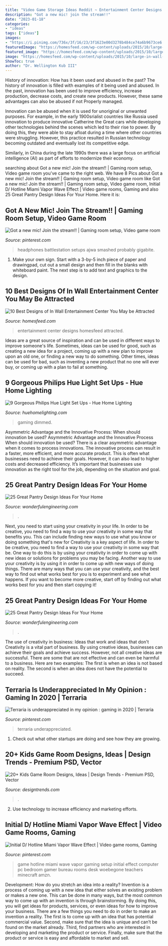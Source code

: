 ```yaml
---
title: "Video Game Storage Ideas Reddit ~ Entertainment Center Designs Homesfeed Attracted"
description: "Got a new mic! join the stream!!"
date: "2023-01-18"
categories:
- "ideas"
tags: ["ideas"]
images:
- "https://i.pinimg.com/736x/3f/16/23/3f1623e00d3278b484ce74a6b9673ce6.jpg"
featuredImage: "https://homesfeed.com/wp-content/uploads/2015/10/large-in-wall-entertainment-center-in-dark-finishing-with-a-lot-of-media-and-object-storage-plus-wooden-floor.jpg"
featured_image: "https://homesfeed.com/wp-content/uploads/2015/10/large-in-wall-entertainment-center-in-dark-finishing-with-a-lot-of-media-and-object-storage-plus-wooden-floor.jpg"
image: "https://homesfeed.com/wp-content/uploads/2015/10/large-in-wall-entertainment-center-in-dark-finishing-with-a-lot-of-media-and-object-storage-plus-wooden-floor.jpg"
ShowToc: true
author: "Dr. Wellington Kub III"
---
```



History of innovation: How has it been used and abused in the past?
The history of innovation is filled with examples of it being used and abused. In the past, innovation has been used to improve efficiency, increase production, decrease costs, and create new products. However, these same advantages can also be abused if not Properly managed.

Innovation can be abused when it is used for unoriginal or unwanted purposes. For example, in the early 1900srialist countries like Russia used innovation to produce innovative Catherine the Great cars while developing other technologies behind the scenes which led to their rise to power. By doing this, they were able to stay afloat during a time where other countries were struggling. However, this practice resulted in Russian technology becoming outdated and eventually lost its competitive edge. 

Similarly, in China during the late 1990s there was a large focus on artificial intelligence (AI) as part of efforts to modernize their economy.

	

		
searching about Got a new mic! Join the stream!! | Gaming room setup, Video game room you've came to the right web. We have 8 Pics about Got a new mic! Join the stream!! | Gaming room setup, Video game room like Got a new mic! Join the stream!! | Gaming room setup, Video game room, Initial D/ Hotline Miami Vapor Wave Effect | Video game rooms, Gaming and also 25 Great Pantry Design Ideas For Your Home. Here it is:
		
    
## Got A New Mic! Join The Stream!! | Gaming Room Setup, Video Game Room

<img loading=lazy src="https://i.pinimg.com/736x/3f/16/23/3f1623e00d3278b484ce74a6b9673ce6.jpg" onerror="this.onerror=null;this.src='https://tse2.mm.bing.net/th?id=OIP.FL8PTRYAMbX0om8tNytS7AHaHa&amp;pid=15.1';" alt="Got a new mic! Join the stream!! | Gaming room setup, Video game room">

_Source: pinterest.com_

>headphones battlestation setups ajwa smashed probably gigabite. 

	

1. Make your own sign. Start with a 3-by-5 inch piece of paper and drawingpad, cut out a small design and then fill in the blanks with whiteboard paint. The next step is to add text and graphics to the design.

    
## 10 Best Designs Of In Wall Entertainment Center You May Be Attracted

<img loading=lazy src="https://homesfeed.com/wp-content/uploads/2015/10/large-in-wall-entertainment-center-in-dark-finishing-with-a-lot-of-media-and-object-storage-plus-wooden-floor.jpg" onerror="this.onerror=null;this.src='https://tse1.mm.bing.net/th?id=OIP.eqaeBVw1EwHtZAHk-bPxxAHaE6&amp;pid=15.1';" alt="10 Best Designs of In Wall Entertainment Center You May be Attracted">

_Source: homesfeed.com_

>entertainment center designs homesfeed attracted. 

	

Ideas are a great source of inspiration and can be used in different ways to improve someone's life. Sometimes, ideas can be used for good, such as creating a new idea for a project, coming up with a new plan to improve upon an old one, or finding a new way to do something. Other times, ideas can be used for bad, such as inventing a new product that no one will ever buy, or coming up with a plan to fail at something.

    
## 9 Gorgeous Philips Hue Light Set Ups - Hue Home Lighting

<img loading=lazy src="https://huehomelighting.com/wp-content/uploads/2015/10/gaming-hue-light.jpg" onerror="this.onerror=null;this.src='https://tse4.mm.bing.net/th?id=OIP.x7iz7CHgCdgtdoAMb4NLIgHaFM&amp;pid=15.1';" alt="9 Gorgeous Philips Hue Light Set Ups - Hue Home Lighting">

_Source: huehomelighting.com_

>gaming dimmed. 

	

Asymmetric Advantage and the Innovative Process: When should innovation be used?
Asymmetric Advantage and the Innovative Process
When should innovation be used? There is a clear asymmetric advantage when it comes to process innovations. The innovative process can result in a faster, more efficient, and more accurate product. This is often what businesses need to achieve their goals. However, it can also lead to higher costs and decreased efficiency. It’s important that businesses use innovation as the right tool for the job, depending on the situation and goal.

    
## 25 Great Pantry Design Ideas For Your Home

<img loading=lazy src="https://wonderfulengineering.com/wp-content/uploads/2014/09/25-walk-in-pantry-ideas-24.jpg" onerror="this.onerror=null;this.src='https://tse3.mm.bing.net/th?id=OIP.6hYUTbM6SY6aIg_fBbpsNAHaLJ&amp;pid=15.1';" alt="25 Great Pantry Design Ideas For Your Home">

_Source: wonderfulengineering.com_

>. 

	

Next, you need to start using your creativity in your life. In order to be creative, you need to find a way to use your creativity in some way that benefits you. This can include finding new ways to use what you know or doing something that's new for
Creativity is a key aspect of life. In order to be creative, you need to find a way to use your creativity in some way that be. One way to do this is by using your creativity in order to come up with new ideas or solutions for problems you may be facing. Another way to use your creativity is by using it in order to come up with new ways of doing things. There are many ways that you can use your creativity, and the best way to find out what works best for you is to experiment and see what happens. If you want to become more creative, start off by finding out what works best for you and then start copying it!

    
## 25 Great Pantry Design Ideas For Your Home

<img loading=lazy src="https://wonderfulengineering.com/wp-content/uploads/2014/09/25-walk-in-pantry-ideas-25.jpg" onerror="this.onerror=null;this.src='https://tse3.mm.bing.net/th?id=OIP.58oDD_so-hETKpnpgQ5vWQHaLJ&amp;pid=15.1';" alt="25 Great Pantry Design Ideas For Your Home">

_Source: wonderfulengineering.com_

>. 

	

The use of creativity in business: Ideas that work and ideas that don't
Creativity is a vital part of business. By using creative ideas, businesses can achieve their goals and achieve success. However, not all creative ideas are successful. There are some that are not effective and can even be harmful to a business. Here are two examples: The first is when an idea is not based on reality. The second is when an idea does not have the potential to succeed.

    
## Terraria Is Underappreciated In My Opinion : Gaming In 2020 | Terraria

<img loading=lazy src="https://i.pinimg.com/736x/96/e6/cd/96e6cdb455287417b487e403ea82b274.jpg" onerror="this.onerror=null;this.src='https://tse1.mm.bing.net/th?id=OIP.tpgN7xOetx9YGmoKxFE3hAHaFx&amp;pid=15.1';" alt="Terraria is underappreciated in my opinion : gaming in 2020 | Terraria">

_Source: pinterest.com_

>terraria underappreciated. 

	

1. Check out what other startups are doing and see how they are growing.

    
## 20+ Kids Game Room Designs, Ideas | Design Trends - Premium PSD, Vector

<img loading=lazy src="https://images.designtrends.com/wp-content/uploads/2016/08/02185319/Kids-Game-Room-Storage-.jpg" onerror="this.onerror=null;this.src='https://tse2.mm.bing.net/th?id=OIP.2Kc_dOg2AujReSnp_wGItwHaE6&amp;pid=15.1';" alt="20+ Kids Game Room Designs, Ideas | Design Trends - Premium PSD, Vector">

_Source: designtrends.com_

>. 

	

2. Use technology to increase efficiency and marketing efforts.

    
## Initial D/ Hotline Miami Vapor Wave Effect | Video Game Rooms, Gaming

<img loading=lazy src="https://i.pinimg.com/736x/88/c1/24/88c12427687cf5916e81200d30c08902.jpg" onerror="this.onerror=null;this.src='https://tse3.mm.bing.net/th?id=OIP.P715GqNy6kzNav30UgKwvQHaJ3&amp;pid=15.1';" alt="Initial D/ Hotline Miami Vapor Wave Effect | Video game rooms, Gaming">

_Source: pinterest.com_

>game hotline miami wave vapor gaming setup initial effect computer pc bedroom gamer bureau rooms desk woebegone teachers minecraft amzn. 

	

Development: How do you stretch an idea into a reality?
Invention is a process of coming up with a new idea that either solves an existing problem or makes a new one. This can be done in many ways, but the most common way to come up with an invention is through brainstorming. By doing this, you will get ideas for products, services, or even ideas for how to improve your business.
There are a few things you need to do in order to make an invention a reality. The first is to come up with an idea that has potential commercial value. Second, make sure that the idea is unique and can’t be found on the market already. Third, find partners who are interested in developing and marketing the product or service. Finally, make sure that the product or service is easy and affordable to market and sell.

